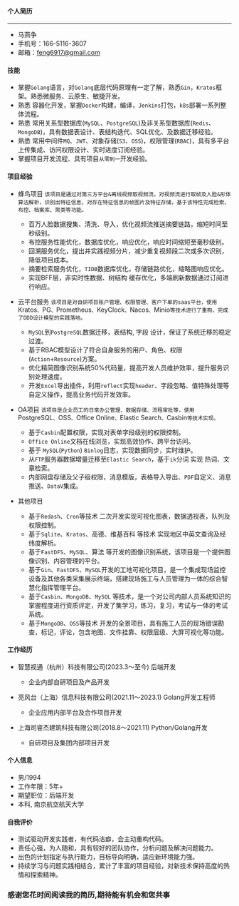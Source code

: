 <!-- more -->
#### 个人简历

---

- 马燕争
- 手机号：166-5116-3607
- 邮箱：<feng6917@gmail.com>

#### 技能

- 掌握`Golang`语言，对`Golang`底层代码原理有一定了解，熟悉`Gin`，`Kratos`框架。熟悉微服务、云原生、敏捷开发。
- 熟悉 容器化开发，掌握`Docker`构建，编译，`Jenkins`打包，`k8s`部署一系列整体流程。
- 熟悉 常用关系型数据库(`MySQL`、`PostgreSQL`)及非关系型数据库(`Redis`、`MongoDB`)，具有数据表设计、表结构迭代、SQL优化、及数据迁移经验。
- 熟悉 常用中间件`MQ`、`JWT`、对象存储(`S3`、`OSS`)，权限管理(`RBAC`)，具有多平台上传集成、访问权限设计、实时进度订阅经验。
- 掌握项目开发流程、具有项目`从零到一`开发经验。

#### 项目经验

- 蜂鸟项目
    `该项目是通过对第三方平台&离线视频取视频流，对视频流进行取帧及人脸&形体算法解析，识别出特征信息，对存在特征信息的帧图片及特征存储，基于该特性完成检索、布控、档案库、聚类等功能。`

  - 百万人脸数据搜集、清洗、导入，优化视频流推送摘要链路，缩短时间至秒级别。
  - 布控服务性能优化，数据库优化，响应优化，响应时间缩短至毫秒级别。
  - 回溯服务优化，提出并实践视频分片，减少重复视频段二次或多次识别，降低项目成本。
  - 摘要检索服务优化，`TIDB`数据库优化，存储链路优化，缩略图响应优化。
  - 实现BFF层，非实时性数据、树结构 缓存优化，多端刷新数据通过订阅进行响应。

- 云平台服务
    `该项目是对自研项目账户管理、权限管理、客户下单的saas平台，使用`Kratos`、`PG`、`Prometheus`、`KeyClock`、`Nacos`、`Minio`等技术进行了重构，完成了DDD设计模型的实践落地。`

  - `MySQL`到`PostgreSQL`数据迁移，表结构, 字段 设计，保证了系统迁移的稳定过渡。
  - 基于RBAC模型设计了符合自身服务的用户、角色、权限(`Action`+`Resource`)方案。
  - 优化精简图像识别系统50%代码量，提高开发人员维护效率，提升服务识别处理速度。
  - 开发`Excel`导出插件，利用`reflect`实现`header`、字段忽略、值特殊处理等自定义操作，提高业务代码开发效率。

- OA项目
    `该项目是企业员工的日常办公管理、数据存储、流程审批等，使用`PostgreSQL`、`OSS`、`Office Online`、`Elastic Search`、`Casbin`等技术实现。`

  - 基于`Casbin`配置权限，实现对表单字段级别的权限控制。
  - `Office Online`文档在线浏览，实现高效协作、跨平台访问。
  - 基于 `MySQL`(`Python`) `Binlog`日志，实现数据同步，实时维护。
  - 从`FTP`服务器数据增量迁移至`Elastic Search`，基于`ik`分词 实现 热词、文章检索。
  - 内部网盘存储及父子级权限，消息模版，表格导入导出、`PDF`自定义、消息推送、`DataV`集成。

- 其他项目
  
  - 基于`Redash`、`Cron`等技术 二次开发实现可视化图表，数据透视表，队列及权限控制。
  - 基于`Sqlite`、`Kratos`、高德、维基百科 等技术 实现地区中英文查询及经纬度解析。
  - 基于`FastDFS`、`MySQL`、算法 等开发的图像识别系统，该项目是一个提供图像识别、内容管理的平台。
  - 基于`Gin`、`FastDFS`、`MySQL`开发的工地可视化项目，是一个集成现场监控设备及其他各类采集展示终端，搭建现场施工与人员管理为一体的综合智慧化指挥管理平台。
  - 基于`Casbin`、`MongoDB`、`MySQL` 等技术，是一个对公司内部人员系统知识的掌握程度进行资质评定，开发了集学习，练习，复习，考试与一体的考试系统。
  - 基于`MongoDB`、`OSS`等技术 开发的全景项目，具有施工人员的现场错误勘查，标记，评论，包含地图、文件挂靠、权限层级、大屏可视化等功能。
  
#### 工作经历

- 智慧视通（杭州）科技有限公司(2023.3～至今) 后端开发
  - 企业内部自研项目及产品开发

- 亮风台（上海）信息科技有限公司(2021.11～2023.1) Golang开发工程师
  - 企业应用内部平台及合作项目开发  
  
- 上海司睿杰建筑科技有限公司(2018.8～2021.11) Python/Golang开发
  - 自研项目及集团内部项目开发
  
#### 个人信息

- 男/1994
- 工作年限：5年+
- 期望职位：后端开发
- 本科, 南京航空航天大学

#### 自我评价

- 测试驱动开发实践者，有代码洁癖，会主动重构代码。
- 责任心强，为人随和，具有较好的团队协作，分析问题及解决问题能力。
- 出色的计划指定与执行能力，目标导向明确，适应新环境能力强。
- 持续学习与问题实践相结合，累计了丰富的项目经验，对新技术保持高度的热情和探索精神。

### 感谢您花时间阅读我的简历,期待能有机会和您共事
